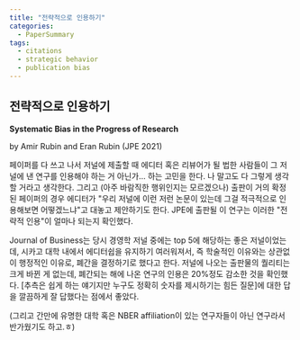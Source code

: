 ```yaml
---
title: "전략적으로 인용하기"
categories:
  - PaperSummary
tags:
  - citations
  - strategic behavior
  - publication bias
---  
```


## 전략적으로 인용하기

**Systematic Bias in the Progress of Research**

by Amir Rubin and Eran Rubin  (JPE 2021)

<!--
>We analyze the extent to which citing practices may be driven by strategic considerations. The discontinuation of the Journal of Business (JB) in 2006 for extraneous reasons serves as an exogenous shock for analyzing strategic citing behavior. Using a difference in differences analysis, we find that articles published in JB before 2006 experienced a relative reduction in citations of approximately 20% after 2006. Since the discontinuation of JB is unrelated to the scientific contributions of its articles, the results imply that the referencing of articles is systematically affected by strategic considerations, which hinders scientific progress.
-->

페이퍼를 다 쓰고 나서 저널에 제출할 때 에디터 혹은 리뷰어가 될 법한 사람들이 그 저널에 낸 연구를 인용해야 하는 거 아닌가... 하는 고민을 한다. 나 말고도 다 그렇게 생각할 거라고 생각한다. 그리고 (아주 바람직한 행위인지는 모르겠으나) 출판이 거의 확정된 페이퍼의 경우 에디터가 "우리 저널에 이런 저런 논문이 있는데 그걸 적극적으로 인용해보면 어떻겠느냐"고 대놓고 제안하기도 한다. JPE에 출판될 이 연구는 이러한 "전략적 인용"이 얼마나 되는지 확인했다. 

Journal of Business는 당시 경영학 저널 중에는 top 5에 해당하는 좋은 저널이었는데, 시카고 대학 내에서 에디터쉽을 유지하기 여러워져서, 즉 학술적인 이유와는 상관없이 행정적인 이유로, 폐간을 결정하기로 했다고 한다. 저널에 나오는 출판물의 퀄리티는 크게 바뀐 게 없는데, 폐간되는 해에 나온 연구의 인용은 20%정도 감소한 것을 확인했다. \[추측은 쉽게 하는 얘기지만 누구도 정확히 숫자를 제시하기는 힘든 질문\]에 대한 답을 깔끔하게 잘 답했다는 점에서 좋았다. 

(그리고 간만에 유명한 대학 혹은 NBER affiliation이 있는 연구자들이 아닌 연구라서 반가웠기도 하고.ㅎ)